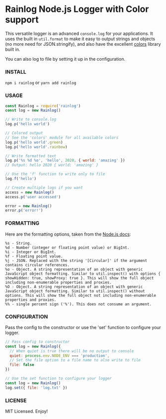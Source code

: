 # Rainlog Node.js Logger with Color support

This versatile logger is an advanced ```console.log``` for your applications. It uses the built in ```util.format``` to make it easy to output strings and objects (no more need for JSON.stringify), and also have the excellent [colors](https://github.com/Marak/colors.js) library built in.

You can also log to file by setting it up in the configuration.

### INSTALL
```npm i rainlog``` or ```yarn add rainlog```

### USAGE
```javascript
const Rainlog = require('rainlog')
const log = new Rainlog()

// Write to console.log
log.p('hello world')

// Colored output
// See the 'colors' module for all available colors
log.p('hello world'.green)
log.p('hello world'.rainbow)

// Write formatted text
log.p('%s %d %o', 'hello', 2020, { world: 'amazing' })
// Output: hello 2020 { world: 'amazing' }

// Use the 'f' function to write only to file
log.f('hello')

// Create multiple logs if you want
access = new Rainlog()
access.p('user accessed')

error = new Rainlog()
error.p('error!')
```

### FORMATTING
Here are the formatting options, taken from the [Node.js docs](https://nodejs.org/api/util.html#util_util_format_format_args):
```
%s - String.
%d - Number (integer or floating point value) or BigInt.
%i - Integer or BigInt.
%f - Floating point value.
%j - JSON. Replaced with the string '[Circular]' if the argument contains circular references.
%o - Object. A string representation of an object with generic JavaScript object formatting. Similar to util.inspect() with options { showHidden: true, showProxy: true }. This will show the full object including non-enumerable properties and proxies.
%O - Object. A string representation of an object with generic JavaScript object formatting. Similar to util.inspect() without options. This will show the full object not including non-enumerable properties and proxies.
%% - single percent sign ('%'). This does not consume an argument.
```

### CONFIGURATION
Pass the config to the constructor or use the 'set' function to configure your logger.
```javascript
// Pass config to constructor
const log = new Rainlog({
  // When quiet is true there will be no output to console
  quiet: process.env.NODE_ENV === 'production',
  // Set the file option to a file name to also write to file
  file: false
})

// Use the set function to configure your logger
const log = new Rainlog()
log.set({ file: 'log.txt' })
```

### LICENSE
MIT Licensed. Enjoy!
